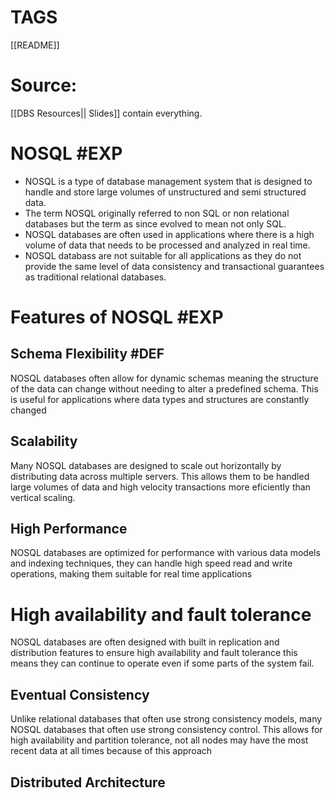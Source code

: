 # TAGS
[[README]] 
# Source:
[[DBS Resources|| Slides]] contain everything.

# NOSQL #EXP 
- NOSQL is a type of database management system that is designed to handle and store large volumes of unstructured and semi structured data.
- The term NOSQL originally referred to non SQL or non relational databases but the term as since evolved to mean not only SQL.
- NOSQL databases are often used in applications where there is a high volume of data that needs to be processed and analyzed in real time.
- NOSQL databass are not suitable for all applications as they do not provide the same level of data consistency and transactional guarantees as traditional relational databases.
# Features of NOSQL #EXP 
## Schema Flexibility #DEF 
NOSQL databases often allow for dynamic schemas meaning the structure of the data can change without needing to alter a predefined schema. This is useful for applications where data types and structures are constantly changed
## Scalability 
Many NOSQL databases are designed to scale out horizontally by distributing data across multiple servers. This allows them to be handled large volumes of data and high velocity transactions more eficiently than vertical scaling.
## High Performance
NOSQL databases are optimized for performance with various data models and indexing techniques, they can handle high speed read and write operations, making them suitable for real time applications
# High availability and fault tolerance
NOSQL databases are often designed with built in replication and distribution features to ensure high availability and fault tolerance this means they can continue to operate even if some parts of the system fail.
## Eventual Consistency
Unlike relational databases that often use strong consistency models, many NOSQL databases that often use strong consistency control. This allows for high availability and partition tolerance, not all nodes may have the most recent data at all times because of this
approach
## Distributed Architecture

